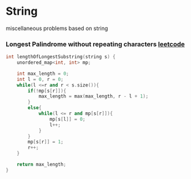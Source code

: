 # String
miscellaneous problems based on string

### Longest Palindrome without repeating characters [leetcode](https://leetcode.com/problems/longest-substring-without-repeating-characters/)

```cpp
int lengthOfLongestSubstring(string s) {
	unordered_map<int, int> mp;

	int max_length = 0;
	int l = 0, r = 0;
	while(l <=r and r < s.size()){
		if(!mp[s[r]]){
			max_length = max(max_length, r - l + 1);
		}
		else{
			while(l <= r and mp[s[r]]){
				mp[s[l]] = 0;
				l++;
			}
		}
		mp[s[r]] = 1;
		r++;
	}

	return max_length;
}
```

